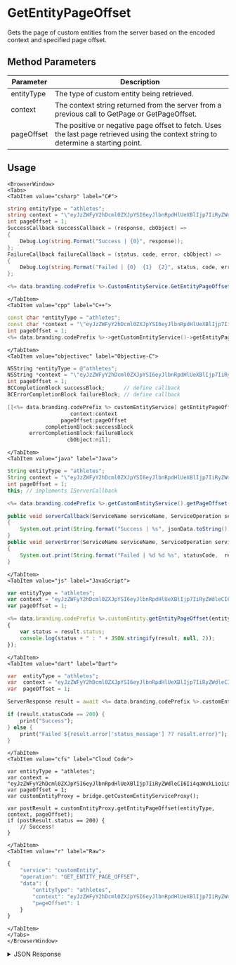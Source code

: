# GetEntityPageOffset

Gets the page of custom entities from the server based on the encoded context and specified page offset.

<PartialServop service_name="customEntity" operation_name="GET_ENTITY_PAGE_OFFSET" />

## Method Parameters
Parameter | Description
--------- | -----------
entityType | The type of custom entity being retrieved. 
context | The context string returned from the server from a previous call to GetPage or GetPageOffset. 
pageOffset | The positive or negative page offset to fetch. Uses the last page retrieved using the context string to determine a starting point. 

## Usage

```mdx-code-block
<BrowserWindow>
<Tabs>
<TabItem value="csharp" label="C#">
```

```csharp
string entityType = "athletes";
string context = "\"eyJzZWFyY2hDcml0ZXJpYSI6eyJlbnRpdHlUeXBlIjp7IiRyZWdleCI6Ii4qaWxkLioiLCIkb3B0\"";
int pageOffset = 1;
SuccessCallback successCallback = (response, cbObject) =>
{
    Debug.Log(string.Format("Success | {0}", response));
};
FailureCallback failureCallback = (status, code, error, cbObject) =>
{
    Debug.Log(string.Format("Failed | {0}  {1}  {2}", status, code, error));
};

<%= data.branding.codePrefix %>.CustomEntityService.GetEntityPageOffset(entityType, context, pageOffset, successCallback, failureCallback);
```

```mdx-code-block
</TabItem>
<TabItem value="cpp" label="C++">
```

```cpp
const char *entityType = "athletes";
const char *context = "\"eyJzZWFyY2hDcml0ZXJpYSI6eyJlbnRpdHlUeXBlIjp7IiRyZWdleCI6Ii4qaWxkLioiLCIkb3B0\"";
int pageOffset = 1;
<%= data.branding.codePrefix %>->getCustomEntityService()->getEntityPageOffset(entityType, context, pageOffset, this);
```

```mdx-code-block
</TabItem>
<TabItem value="objectivec" label="Objective-C">
```

```objectivec
NSString *entityType = @"athletes";
NSString *context = "\"eyJzZWFyY2hDcml0ZXJpYSI6eyJlbnRpdHlUeXBlIjp7IiRyZWdleCI6Ii4qaWxkLioiLCIkb3B0\"";
int pageOffset = 1;
BCCompletionBlock successBlock;      // define callback
BCErrorCompletionBlock failureBlock; // define callback

[[<%= data.branding.codePrefix %> customEntityService] getEntityPageOffset:entityType
                    context:context
                 pageOffset:pageOffset
            completionBlock:successBlock
       errorCompletionBlock:failureBlock
                   cbObject:nil];
```

```mdx-code-block
</TabItem>
<TabItem value="java" label="Java">
```

```java
String entityType = "athletes";
String context = "\"eyJzZWFyY2hDcml0ZXJpYSI6eyJlbnRpdHlUeXBlIjp7IiRyZWdleCI6Ii4qaWxkLioiLCIkb3B0\"";
int pageOffset = 1;
this; // implements IServerCallback

<%= data.branding.codePrefix %>.getCustomEntityService().getPageOffset(entityType, context, pageOffset, this);

public void serverCallback(ServiceName serviceName, ServiceOperation serviceOperation, JSONObject jsonData)
{
    System.out.print(String.format("Success | %s", jsonData.toString()));
}
public void serverError(ServiceName serviceName, ServiceOperation serviceOperation, int statusCode, int reasonCode, String jsonError)
{
    System.out.print(String.format("Failed | %d %d %s", statusCode,  reasonCode, jsonError.toString()));
}
```

```mdx-code-block
</TabItem>
<TabItem value="js" label="JavaScript">
```

```javascript
var entityType = "athletes";
var context = "eyJzZWFyY2hDcml0ZXJpYSI6eyJlbnRpdHlUeXBlIjp7IiRyZWdleCI6Ii4qaWxkLioiLCIkb3B0";
var pageOffset = 1;

<%= data.branding.codePrefix %>.customEntity.getEntityPageOffset(entityType, context, pageOffset, result =>
{
    var status = result.status;
    console.log(status + " : " + JSON.stringify(result, null, 2));
});
```

```mdx-code-block
</TabItem>
<TabItem value="dart" label="Dart">
```

```dart
var  entityType = "athletes";
var  context = "eyJzZWFyY2hDcml0ZXJpYSI6eyJlbnRpdHlUeXBlIjp7IiRyZWdleCI6Ii4qaWxkLioiLCIkb3B0";
var  pageOffset = 1;

ServerResponse result = await <%= data.branding.codePrefix %>.customEntityService.getEntityPageOffset(entityType:entityType, context:context, pageOffset:pageOffset);

if (result.statusCode == 200) {
    print("Success");
} else {
    print("Failed ${result.error['status_message'] ?? result.error}");
}
```

```mdx-code-block
</TabItem>
<TabItem value="cfs" label="Cloud Code">
```

```cfscript
var entityType = "athletes";
var context = "eyJzZWFyY2hDcml0ZXJpYSI6eyJlbnRpdHlUeXBlIjp7IiRyZWdleCI6Ii4qaWxkLioiLCIkb3B0";
var pageOffset = 1;
var customEntityProxy = bridge.getCustomEntityServiceProxy();

var postResult = customEntityProxy.getEntityPageOffset(entityType, context, pageOffset);
if (postResult.status == 200) {
    // Success!
}
```

```mdx-code-block
</TabItem>
<TabItem value="r" label="Raw">
```

```r
{
	"service": "customEntity",
	"operation": "GET_ENTITY_PAGE_OFFSET",
	"data": {
		"entityType": "athletes",
		"context": "eyJzZWFyY2hDcml0ZXJpYSI6eyJlbnRpdHlUeXBlIjp7IiRyZWdleCI6Ii4qaWxkLioiLCIkb3B0",
		"pageOffset": 1
	}
}
```

```mdx-code-block
</TabItem>
</Tabs>
</BrowserWindow>
```

<details>
<summary>JSON Response</summary>

```json
{
  "status": 200,
  "data": {
    "_serverTime": 1637946319239,
    "context": "eyJzZWFyY2hDcml0ZXJpYSI6e30sInNvcnRDcml0ZXJpYSI6eyJjcmVhdGVkQXQiOjF9LCJwYWdpbmF0aW9uIjp7InJvd3NQZXJQYWdlIjoyMCwicGFnZU51bWJlciI6MSwiZG9DbXXXXXXXmFsc2V9LCJvcHRpb25zIjpudWxsfQ",
    "results": {
      "page": 2,
      "items": [
        {
          "entityId": "781a5f97-1fa8-41e5-xxxx-7f648af19414",
          "version": 1,
          "acl": {
            "other": 1
          },
          "ownerId": "b7e7116e-749d-444f-xxxx-13f1101512a3",
          "expiresAt": null,
          "timeToLive": null,
          "createdAt": 1573534287525,
          "updatedAt": 1573534287525,
          "data": {
            "level1": "complete",
            "level2": "incomplete"
          }
        }
      ]
    }
  }
}
```
</details>

